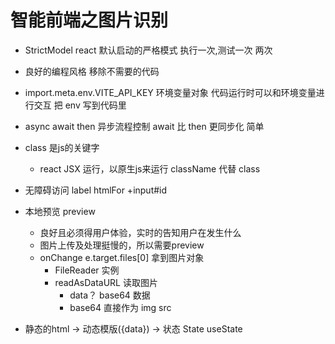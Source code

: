 # 智能前端之图片识别

- StrictModel react 默认启动的严格模式
  执行一次,测试一次 两次
- 良好的编程风格
  移除不需要的代码 
- import.meta.env.VITE_API_KEY 环境变量对象
  代码运行时可以和环境变量进行交互
  把 env 写到代码里
- async await 
  then 
  异步流程控制 
  await 比 then 更同步化 简单
- class 是js的关键字
  - react JSX 运行，以原生js来运行
  className 代替 class 
- 无障碍访问
  label htmlFor +input#id
- 本地预览 preview
  - 良好且必须得用户体验，实时的告知用户在发生什么
  - 图片上传及处理挺慢的，所以需要preview 
  - onChange 
    e.target.files[0] 拿到图片对象
    - FileReader  实例
    - readAsDataURL 读取图片
      - data？ base64 数据
      - base64 直接作为 img src

- 静态的html -> 动态模版({data}) -> 状态 State useState 